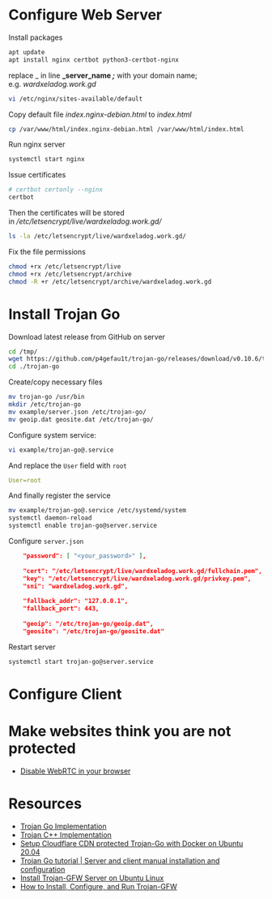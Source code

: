 # Configure Web Server
Install packages
```sh
apt update
apt install nginx certbot python3-certbot-nginx
```
replace _ in line **_server_name _;_** with your domain name; e.g. _wardxeladog.work.gd_
```sh
vi /etc/nginx/sites-available/default
```
Copy default file _index.nginx-debian.html_ to _index.html_
```sh
cp /var/www/html/index.nginx-debian.html /var/www/html/index.html
```
Run nginx server
```sh
systemctl start nginx
```
Issue certificates
```sh
# certbot certonly --nginx
certbot
```
Then the certificates will be stored in _/etc/letsencrypt/live/wardxeladog.work.gd/_
```sh
ls -la /etc/letsencrypt/live/wardxeladog.work.gd/
```
Fix the file permissions
```sh
chmod +rx /etc/letsencrypt/live
chmod +rx /etc/letsencrypt/archive
chmod -R +r /etc/letsencrypt/archive/wardxeladog.work.gd
```
# Install Trojan Go
Download latest release from GitHub on server
```sh
cd /tmp/
wget https://github.com/p4gefau1t/trojan-go/releases/download/v0.10.6/trojan-go-linux-amd64.zip
cd ./trojan-go
```
Create/copy necessary files
```sh
mv trojan-go /usr/bin
mkdir /etc/trojan-go
mv example/server.json /etc/trojan-go/
mv geoip.dat geosite.dat /etc/trojan-go/
```
Configure system service:
```sh
vi example/trojan-go@.service
```
And replace the `User` field with `root`
```yaml
User=root
```
And finally register the service
```sh
mv example/trojan-go@.service /etc/systemd/system
systemctl daemon-reload
systemctl enable trojan-go@server.service
```
Configure `server.json`
```json
	"password": [ "<your_password>" ],
	
	"cert": "/etc/letsencrypt/live/wardxeladog.work.gd/fullchain.pem",
	"key": "/etc/letsencrypt/live/wardxeladog.work.gd/privkey.pem",
	"sni": "wardxeladog.work.gd",
	
	"fallback_addr": "127.0.0.1",
	"fallback_port": 443,
	
	"geoip": "/etc/trojan-go/geoip.dat",
	"geosite": "/etc/trojan-go/geosite.dat"
```
Restart server
```sh
systemctl start trojan-go@server.service
```
# Configure Client

# Make websites think you are not protected
- [Disable WebRTC in your browser](https://github.com/K3V1991/How-to-disable-WebRTC-in-Chrome-Firefox-Safari-Opera-and-Edge)
# Resources
- [Trojan Go Implementation](https://github.com/p4gefau1t/trojan-go)
- [Trojan C++ Implementation](https://github.com/trojan-gfw/trojan)
- [Setup Cloudflare CDN protected Trojan-Go with Docker on Ubuntu 20.04](https://thematrix.dev/setup-cloudflare-cdn-protected-trojan-go-using-docker-on-ubuntu-20-04/)
- [Trojan Go tutorial | Server and client manual installation and configuration](https://youtu.be/Ymlc_Pjhm8s?si=FTTopRv8TO1K_Z7g)
- [Install Trojan-GFW Server on Ubuntu Linux](https://sedap.github.io/install-trojan-gfw-on-ubuntu.html)
- [How to Install, Configure, and Run Trojan-GFW](https://oilandfish.net/posts/trojan-gfw.html)